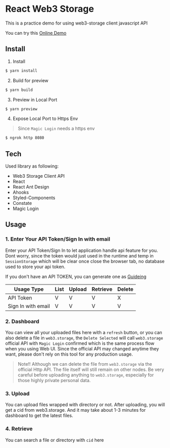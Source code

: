 # React Web3 Storage

This is a practice demo for using web3-storage client javascript API

You can try this [Online Demo](https://react-web3-storage.herokuapp.com/)


## Install

1. Install
```bash
$ yarn install
```

2. Build for preview
```bash
$ yarn build
```

3. Preview in Local Port
```bash
$ yarn preview
```

4. Expose Local Port to Https Env
> Since `Magic Login` needs a https env
```bash
$ ngrok http 8080
```


## Tech
Used library as following:
- Web3 Storage Client API
- React
- React Ant Design
- Ahooks
- Styled-Components
- Constate
- Magic Login


## Usage

### 1. Enter Your API Token/Sign In with email
Enter your API Token/Sign In to let application handle api feature for you. Dont worry, since the token would just used in the runtime and temp in `SessionStorage` which will be clear once close the browser tab, no database used to store your api token.

If you don't have an API TOKEN, you can generate one as [Guideing](https://web3.storage/docs/how-tos/generate-api-token/)

| Usage Type | List | Upload | Retrieve | Delete |
| -- | -- | -- | -- | -- |
| API Token | V | V | V | X |
| Sign In with email | V | V | V | V |

### 2. Dashboard
You can view all your uploaded files here with a `refresh` button, or you can also delete a file in `web3.storage`, the `Delete Selected` will call `web3.storage` official API with `Magic Login` confirmed which is the same process flow when you using Web UI. Since the official API may changed anytime they want, please don't rely on this tool for any production usage.

> Note!! Although we can delete the file from `web3.storage` via the official Http API. The file itself will still remain on other nodes. Be very careful before uploading anything to `web3.storage`, especially for those highly private personal data.

### 3. Upload
You can upload files wrapped with directory or not. After uploading, you will get a cid from web3.storage. And it may take about 1-3 minutes for dashboard to get the latest files.

### 4. Retrieve
You can search a file or directory with `cid` here